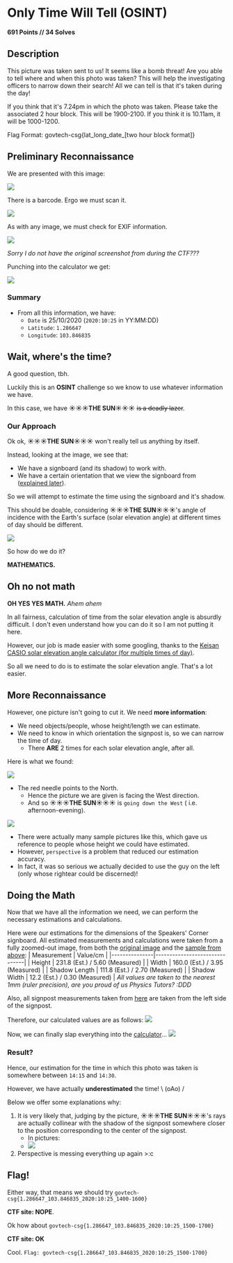 # Only Time Will Tell (OSINT)
**691 Points // 34 Solves**

## Description
This picture was taken sent to us! It seems like a bomb threat! Are you able to tell where and when this photo was taken? This will help the investigating officers to narrow down their search! All we can tell is that it's taken during the day!

If you think that it's 7.24pm in which the photo was taken. Please take the associated 2 hour block. This will be 1900-2100. If you think it is 10.11am, it will be 1000-1200.

Flag Format: govtech-csg{lat_long_date_[two hour block format]}

## Preliminary Reconnaissance

We are presented with this image:

![](osint-challenge-6.jpg)

There is a barcode. Ergo we must scan it.

![](barcode-scan.png)

As with any image, we must check for EXIF information.

![](exif.png)

*Sorry I do not have the original screenshot from during the CTF???*

Punching into the calculator we get:

![](latlong.png)

### Summary
- From all this information, we have:
    - `Date` is 25/10/2020 (`2020:10:25` in YY:MM:DD)
    - `Latitude`: `1.286647`
    - `Longitude`: `103.846835`

## Wait, where's the time?

A good question, tbh.

Luckily this is an **OSINT** challenge so we know to use whatever information we have.

In this case, we have **☀️☀️☀️THE SUN☀️☀️☀️** ~~is a deadly lazer~~.

### Our Approach

Ok ok, **☀️☀️☀️THE SUN☀️☀️☀️** won't really tell us anything by itself.

Instead, looking at the image, we see that:
- We have a signboard (and its shadow) to work with.
- We have a certain orientation that we view the signboard from ([explained later](#More-Reconnaissance)).

So we will attempt to estimate the time using the signboard and it's shadow.

This should be doable, considering **☀️☀️☀️THE SUN☀️☀️☀️**'s angle of incidence with the Earth's surface (solar elevation angle) at different times of day should be different.

![](THESUN.png)

So how do we do it?

**MATHEMATICS.**

## Oh no not math

**OH YES YES MATH.** *Ahem ahem*

In all fairness, calculation of time from the solar elevation angle is absurdly difficult. I don't even understand how you can do it so I am not putting it here.

However, our job is made easier with some googling, thanks to the [Keisan CASIO solar elevation angle calculator (for multiple times of day)](https://keisan.casio.com/exec/system/1224682277).

So all we need to do is to estimate the solar elevation angle. That's a lot easier.

## More Reconnaissance

However, one picture isn't going to cut it. We need **more information**:
- We need objects/people, whose height/length we can estimate.
- We need to know in which orientation the signpost is, so we can narrow the time of day. 
    - There **ARE** 2 times for each solar elevation angle, after all.

Here is what we found:

![](found.png)
- The red needle points to the North. 
    - Hence the picture we are given is facing the West direction.
    - And so **☀️☀️☀️THE SUN☀️☀️☀️** is `going down the West` ( i.e. afternoon-evening).

![](sample.jpg)
- There were actually many sample pictures like this, which gave us reference to people whose height we could have estimated. 
- However, `perspective` is a problem that reduced our estimation accuracy.
- In fact, it was so serious we actually decided to use the guy on the left (only whose rightear could be discerned)!

## Doing the Math
Now that we have all the information we need, we can perform the necessary estimations and calculations.

Here were our estimations for the dimensions of the Speakers' Corner signboard. All estimated measurements and calculations were taken from a fully zoomed-out image, from both the [original image](osint-challenge-6.jpg) and the [sample from above](sample.jpg):
| Measurement   | Value/cm                      |
|---------------|-------------------------------|
| Height        | 231.8 (Est.) / 5.60 (Measured)   |
| Width         | 160.0 (Est.) / 3.95 (Measured)  |
| Shadow Length | 111.8 (Est.) / 2.70 (Measured)  |
| Shadow Width  | 12.2 (Est.) / 0.30 (Measured) |
*All values are taken to the nearest 1mm (ruler precision), are you proud of us Physics Tutors? :DDD*

Also, all signpost measurements taken from [here](osint-challenge-6.jpg) are taken from the left side of the signpost.

Therefore, our calculated values are as follows:
![](calculations.png)

Now, we can finally slap everything into the [calculator]((https://keisan.casio.com/exec/system/1224682277))...
![](elevations.png)

### Result?

Hence, our estimation for the time in which this photo was taken is somewhere between `14:15` and `14:30`.

However, we have actually **underestimated** the time! \ (oAo) /

Below we offer some explanations why:
1. It is very likely that, judging by the picture, **☀️☀️☀️THE SUN☀️☀️☀️**'s rays are actually collinear with the shadow of the signpost somewhere closer to the position corresponding to the center of the signpost.
    - In pictures:
    - ![](diagram.png)
2. Perspective is messing everything up again >:c

## Flag!
Either way, that means we should try
`govtech-csg{1.286647_103.846835_2020:10:25_1400-1600}`

**CTF site: NOPE**.

Ok how about
`govtech-csg{1.286647_103.846835_2020:10:25_1500-1700}`

**CTF site: OK**

Cool.
`Flag: govtech-csg{1.286647_103.846835_2020:10:25_1500-1700}`
